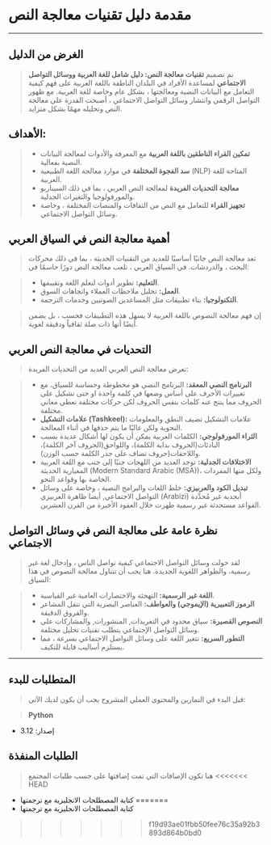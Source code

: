 # **مقدمة دليل تقنيات معالجة النص**

---

## الغرض من الدليل

>تم تصميم **تقنيات معالجة النص: دليل شامل للغة العربية ووسائل التواصل الاجتماعي** لمساعدة الأفراد في البلدان الناطقة باللغة العربية على فهم كيفية التعامل مع البيانات النصية ومعالجتها ، بشكل عام وخاصة للغة العربية. مع ظهور التواصل الرقمي وانتشار وسائل التواصل الاجتماعي ، أصبحت القدرة على معالجة النص وتحليله مهمًا بشكل متزايد.

## الأهداف:

> - **تمكين القراء الناطقين باللغة العربية** مع المعرفة والأدوات لمعالجة البيانات النصية بفعالية.
> - **سد الفجوة المختلفة** في موارد معالجة اللغة الطبيعية (NLP) المتاحة للغة العربية.
> - **معالجة التحديات الفريدة** لمعالجة النص العربي ، بما في ذلك السيناريو والمورفولوجيا والتغيرات الجدلية.
> - **تجهيز القراء** للتعامل مع النص من الثقافات والمنصات المختلفة ، وخاصة وسائل التواصل الاجتماعي.

## أهمية معالجة النص في السياق العربي

> تعد معالجة النص جانبًا أساسيًا للعديد من التقنيات الحديثة ، بما في ذلك محركات البحث ، والدردشات. في السياق العربي ، تلعب معالجة النص دورًا حاسمًا في:

> - **التعليم:** تطوير أدوات لتعلم اللغة وتقييمها.
> - **العمل:** تحليل ملاحظات العملاء واتجاهات السوق.
> - **التكنولوجيا:** بناء تطبيقات مثل المساعدين الصوتيين وخدمات الترجمة.

> إن فهم معالجة النصوص باللغة العربية لا يسهل هذه التطبيقات فحسب ، بل يضمن أيضًا أنها ذات صلة ثقافياً ودقيقة لغوية.

## التحديات في معالجة النص العربي

> تعرض معالجة النص العربي العديد من التحديات الفريدة:

> - **البرنامج النصي المعقد:** البرنامج النصي هو مخطوطة وحساسة للسياق، مع تغييرات الأحرف على أساس وضعها في كلمة واحدة او حتى تشكيل على الحروف مما ينتج عنه كلمات بنفس الحروف لكن حركات مختلفة تعطي معاني مختلفة.
> - **علامات التشكيل (Tashkeel):** علامات التشكيل تضيف النطق والمعلومات النحوية ولكن غالبًا ما يتم حذفها في أثناء المعالجة.
> - **الثراء المورفولوجي:** الكلمات العربية يمكن أن يكون لها أشكال عديدة بسبب البادئات(الحروف بداية الكلمة)، واللواحق(الحروف آخر الكلمة)، واللاحقات(حروف تضاف على جذر الكلمة حسب الوزن).
> - **الاختلافات الجدلية:** توجد العديد من اللهجات جنبًا إلى جنب مع اللغة العربية المعيارية الحديثة (Modern Standard Arabic (MSA))، ولكل منها المفردات الخاصة بها وقواعد النحو.
> - **تبديل الكود والعربيزي:** خلط اللغات والبرامج النصية ، وخاصة على وسائل التواصل الاجتماعي, أيضا ظاهرة العربيزي (Arabizi) أبجدية غير مُحدَّدة القواعد مستحدثة غير رسمية ظهرت خلال العقود الأخيرة من القرن العشرين.

## نظرة عامة على معالجة النص في وسائل التواصل الاجتماعي

> لقد حولت وسائل التواصل الاجتماعي كيفية تواصل الناس ، وإدخال لغة غير رسمية، والظواهر اللغوية الجديدة. هنا يجب أن تتناول معالجة النصوص في هذا السياق:

> - **اللغة غير الرسمية:** التهجئة والاختصارات العامية غير القياسية.
> - **الرموز التعبيرية (الإيموجي) والعواطف:** العناصر البصرية التي تنقل المشاعر والفروق الدقيقة.
> - **النصوص القصيرة:** سياق محدود في التغريدات, المنشورات, والمشاركات على وسائل التواصل الإجتماعي يتطلب تقنيات تحليل مختلفة.
> - **التطور السريع:** تتغير اللغة على وسائل التواصل الاجتماعي بسرعة ، مما يستلزم أساليب قابلة للتكيف.

---

## المتطلبات للبدء
> قبل البدء في التمارين والمحتوى العملي المشروح يجب أن يكون لديك الآتي:

> **Python**
 - إصدار: 3.12

## الطلبات المنفذة
> هنا تكون الإضافات التي تمت إضافتها على حسب طلبات المجتمع
<<<<<<< HEAD
- كتابة المصطلحات الانجليزية مع ترجمتها
=======
- كتابة المصطلحات الانجليزية مع ترجمتها
>>>>>>> f19d93ae01fbb50fee76c35a92b3893d864b0bd0
